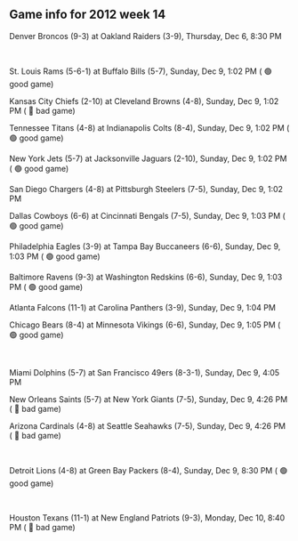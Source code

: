 ## Game info for 2012 week 14
Denver Broncos (9-3) at Oakland Raiders (3-9), Thursday, Dec 6, 8:30 PM


<br/>

St. Louis Rams (5-6-1) at Buffalo Bills (5-7), Sunday, Dec 9, 1:02 PM (	:green_circle: good game)

Kansas City Chiefs (2-10) at Cleveland Browns (4-8), Sunday, Dec 9, 1:02 PM (	:red_circle: bad game)

Tennessee Titans (4-8) at Indianapolis Colts (8-4), Sunday, Dec 9, 1:02 PM (	:green_circle: good game)

New York Jets (5-7) at Jacksonville Jaguars (2-10), Sunday, Dec 9, 1:02 PM (	:green_circle: good game)

San Diego Chargers (4-8) at Pittsburgh Steelers (7-5), Sunday, Dec 9, 1:02 PM

Dallas Cowboys (6-6) at Cincinnati Bengals (7-5), Sunday, Dec 9, 1:03 PM (	:green_circle: good game)

Philadelphia Eagles (3-9) at Tampa Bay Buccaneers (6-6), Sunday, Dec 9, 1:03 PM (	:green_circle: good game)

Baltimore Ravens (9-3) at Washington Redskins (6-6), Sunday, Dec 9, 1:03 PM (	:green_circle: good game)

Atlanta Falcons (11-1) at Carolina Panthers (3-9), Sunday, Dec 9, 1:04 PM

Chicago Bears (8-4) at Minnesota Vikings (6-6), Sunday, Dec 9, 1:05 PM (	:green_circle: good game)


<br/>

Miami Dolphins (5-7) at San Francisco 49ers (8-3-1), Sunday, Dec 9, 4:05 PM

New Orleans Saints (5-7) at New York Giants (7-5), Sunday, Dec 9, 4:26 PM (	:red_circle: bad game)

Arizona Cardinals (4-8) at Seattle Seahawks (7-5), Sunday, Dec 9, 4:26 PM (	:red_circle: bad game)


<br/>

Detroit Lions (4-8) at Green Bay Packers (8-4), Sunday, Dec 9, 8:30 PM (	:green_circle: good game)


<br/>

Houston Texans (11-1) at New England Patriots (9-3), Monday, Dec 10, 8:40 PM (	:red_circle: bad game)

